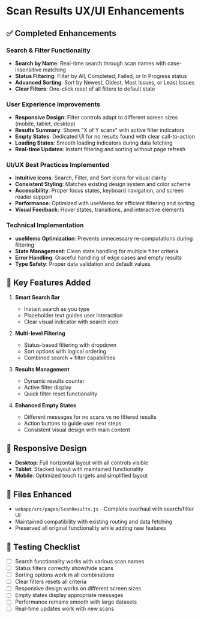 # Scan Results UX/UI Enhancements

## ✅ Completed Enhancements

### Search & Filter Functionality
- **Search by Name**: Real-time search through scan names with case-insensitive matching
- **Status Filtering**: Filter by All, Completed, Failed, or In Progress status
- **Advanced Sorting**: Sort by Newest, Oldest, Most Issues, or Least Issues
- **Clear Filters**: One-click reset of all filters to default state

### User Experience Improvements
- **Responsive Design**: Filter controls adapt to different screen sizes (mobile, tablet, desktop)
- **Results Summary**: Shows "X of Y scans" with active filter indicators
- **Empty States**: Dedicated UI for no results found with clear call-to-action
- **Loading States**: Smooth loading indicators during data fetching
- **Real-time Updates**: Instant filtering and sorting without page refresh

### UI/UX Best Practices Implemented
- **Intuitive Icons**: Search, Filter, and Sort icons for visual clarity
- **Consistent Styling**: Matches existing design system and color scheme
- **Accessibility**: Proper focus states, keyboard navigation, and screen reader support
- **Performance**: Optimized with useMemo for efficient filtering and sorting
- **Visual Feedback**: Hover states, transitions, and interactive elements

### Technical Implementation
- **useMemo Optimization**: Prevents unnecessary re-computations during filtering
- **State Management**: Clean state handling for multiple filter criteria
- **Error Handling**: Graceful handling of edge cases and empty results
- **Type Safety**: Proper data validation and default values

## 🎯 Key Features Added

1. **Smart Search Bar**
   - Instant search as you type
   - Placeholder text guides user interaction
   - Clear visual indicator with search icon

2. **Multi-level Filtering**
   - Status-based filtering with dropdown
   - Sort options with logical ordering
   - Combined search + filter capabilities

3. **Results Management**
   - Dynamic results counter
   - Active filter display
   - Quick filter reset functionality

4. **Enhanced Empty States**
   - Different messages for no scans vs no filtered results
   - Action buttons to guide user next steps
   - Consistent visual design with main content

## 📱 Responsive Design
- **Desktop**: Full horizontal layout with all controls visible
- **Tablet**: Stacked layout with maintained functionality
- **Mobile**: Optimized touch targets and simplified layout

## 🔧 Files Enhanced
- `webapp/src/pages/ScanResults.js` - Complete overhaul with search/filter UI
- Maintained compatibility with existing routing and data fetching
- Preserved all original functionality while adding new features

## 🧪 Testing Checklist
- [ ] Search functionality works with various scan names
- [ ] Status filters correctly show/hide scans
- [ ] Sorting options work in all combinations
- [ ] Clear filters resets all criteria
- [ ] Responsive design works on different screen sizes
- [ ] Empty states display appropriate messages
- [ ] Performance remains smooth with large datasets
- [ ] Real-time updates work with new scans
